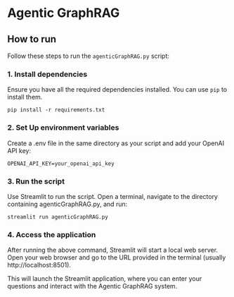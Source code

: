 # Agentic GraphRAG

## How to run

Follow these steps to run the `agenticGraphRAG.py` script:

### 1. Install dependencies

Ensure you have all the required dependencies installed. You can use `pip` to install them. 

```
pip install -r requirements.txt
```

### 2. Set Up environment variables
Create a .env file in the same directory as your script and add your OpenAI API
key:

```
OPENAI_API_KEY=your_openai_api_key
```

### 3. Run the script

Use Streamlit to run the script. Open a terminal, navigate to the directory
containing agenticGraphRAG.py, and run:

```
streamlit run agenticGraphRAG.py
```


### 4. Access the application

After running the above command, Streamlit will start a local web server. Open
your web browser and go to the URL provided in the terminal (usually
http://localhost:8501).

This will launch the Streamlit application, where you can enter your questions
and interact with the Agentic GraphRAG system.